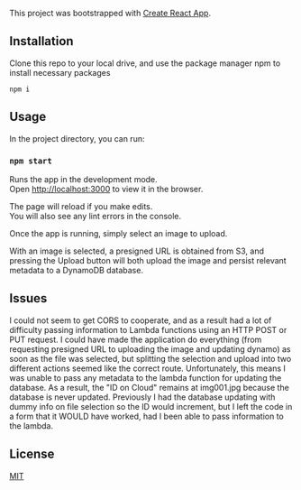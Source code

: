 This project was bootstrapped with [Create React App](https://github.com/facebook/create-react-app).

## Installation

Clone this repo to your local drive, and use the package manager npm to install necessary packages

```
npm i
```

## Usage

In the project directory, you can run:

### `npm start`

Runs the app in the development mode.<br />
Open [http://localhost:3000](http://localhost:3000) to view it in the browser.

The page will reload if you make edits.<br />
You will also see any lint errors in the console.

Once the app is running, simply select an image to upload. 

With an image is selected, a presigned URL is obtained from S3, and pressing the Upload button will both upload the 
image and persist relevant metadata to a DynamoDB database. 

## Issues

I could not seem to get CORS to cooperate, and as a result had a lot of difficulty passing information to Lambda functions using an HTTP POST or PUT request.
I could have made the application do everything (from requesting presigned URL to uploading the image and updating dynamo) as soon as the file was selected, but splitting the selection and upload into two different actions seemed like the correct route. Unfortunately, this means I was unable to pass any metadata to the lambda function for updating the database. As a result, the "ID on Cloud" remains at img001.jpg because the database is never updated. Previously I had the database updating with dummy info on file selection so the ID would increment, but I left the code in a form that it WOULD have worked, had I been able to pass information to the lambda. 


## License
[MIT](https://choosealicense.com/licenses/mit/)


